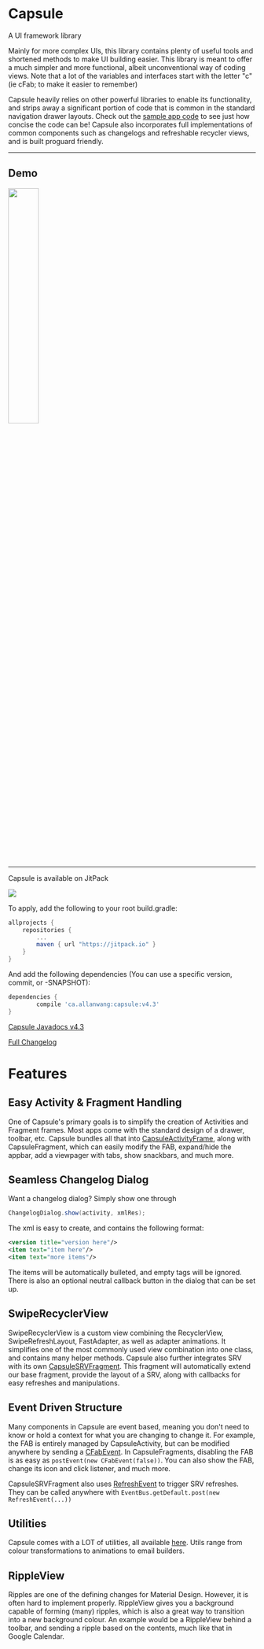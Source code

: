 # Capsule
A UI framework library

<!--Current Release 4.3-->

Mainly for more complex UIs, this library contains plenty of useful tools and shortened methods to make UI building easier.
This library is meant to offer a much simpler and more functional, albeit unconventional way of coding views. Note that a lot of the variables and interfaces start with the letter "c" (ie cFab; to make it easier to remember)

Capsule heavily relies on other powerful libraries to enable its functionality, and strips away a significant portion of code that is common in the standard navigation drawer layouts.
Check out the [sample app code](https://github.com/AllanWang/Capsule/tree/master/sample/src/main/java/ca/allanwang/capsule/sample) to see just how concise the code can be! Capsule also incorporates full implementations of common components such as changelogs and refreshable recycler views, and is built proguard friendly.

------------

## Demo

<img src="https://github.com/AllanWang/Storage-Hub/blob/master/capsule/capsule_showcase.gif" width="35%">

------------

Capsule is available on JitPack

[![](https://jitpack.io/v/ca.allanwang/capsule.svg)](https://jitpack.io/#ca.allanwang/capsule)

To apply, add the following to your root build.gradle:

```gradle
allprojects {
	repositories {
		...
		maven { url "https://jitpack.io" }
	}
}
```

And add the following dependencies (You can use a specific version, commit, or -SNAPSHOT):

```gradle
dependencies {
        compile 'ca.allanwang:capsule:v4.3'
}

```

[Capsule Javadocs v4.3](https://jitpack.io/ca/allanwang/capsule/v4.3/javadoc/)

[Full Changelog](https://github.com/AllanWang/Capsule/blob/master/docs/Changelog.md)

# Features

## Easy Activity &amp; Fragment Handling

One of Capsule's primary goals is to simplify the creation of Activities and Fragment frames. Most apps come with the standard design of a drawer, toolbar, etc. Capsule bundles all that into [CapsuleActivityFrame](https://github.com/AllanWang/Capsule/blob/master/capsule/src/main/java/ca/allanwang/capsule/library/activities/CapsuleActivityFrame.java), along with CapsuleFragment, which can easily modify the FAB, expand/hide the appbar, add a viewpager with tabs, show snackbars, and much more.

## Seamless Changelog Dialog

Want a changelog dialog? Simply show one through

```java
ChangelogDialog.show(activity, xmlRes);
```

The xml is easy to create, and contains the following format:

```xml
<version title="version here"/>
<item text="item here"/>
<item text="more items"/>
```

The items will be automatically bulleted, and empty tags will be ignored. There is also an optional neutral callback button in the dialog that can be set up.

## SwipeRecyclerView

SwipeRecyclerView is a custom view combining the RecyclerView, SwipeRefreshLayout, FastAdapter, as well as adapter animations. It simplifies one of the most commonly used view combination into one class, and contains many helper methods.
Capsule also further integrates SRV with its own [CapsuleSRVFragment](https://github.com/AllanWang/Capsule/blob/master/capsule/src/main/java/ca/allanwang/capsule/library/fragments/CapsuleSRVFragment.java). This fragment will automatically extend our base fragment, provide the layout of a SRV, along with callbacks for easy refreshes and manipulations.

## Event Driven Structure

Many components in Capsule are event based, meaning you don't need to know or hold a context for what you are changing to change it. For example, the FAB is entirely managed by CapsuleActivity, but can be modified anywhere by sending a [CFabEvent](https://github.com/AllanWang/Capsule/blob/master/capsule/src/main/java/ca/allanwang/capsule/library/event/CFabEvent.java).
In CapsuleFragments, disabling the FAB is as easy as `postEvent(new CFabEvent(false))`. You can also show the FAB, change its icon and click listener, and much more.

CapsuleSRVFragment also uses [RefreshEvent](https://github.com/AllanWang/Capsule/blob/master/capsule/src/main/java/ca/allanwang/capsule/library/event/RefreshEvent.java) to trigger SRV refreshes. They can be called anywhere with `EventBus.getDefault.post(new RefreshEvent(...))`

## Utilities

Capsule comes with a LOT of utilities, all available [here](https://github.com/AllanWang/Capsule/tree/master/capsule/src/main/java/ca/allanwang/capsule/library/utils). Utils range from colour transformations to animations to email builders.

## RippleView

Ripples are one of the defining changes for Material Design. However, it is often hard to implement properly. RippleView gives you a background capable of forming (many) ripples, which is also a great way to transition into a new background colour. An example would be a RippleView behind a toolbar, and sending a ripple based on the contents, much like that in Google Calendar.
